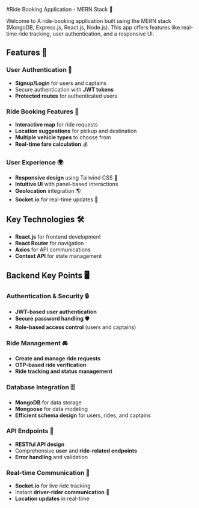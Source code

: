 #Ride Booking  Application - MERN Stack 🚗

Welcome to  A ride-booking application built using the MERN stack (MongoDB, Express.js, React.js, Node.js). This app offers features like real-time ride tracking, user authentication, and a responsive UI.

## Features 🌟

### User Authentication 🔐
- **Signup/Login** for users and captains
- Secure authentication with **JWT tokens**
- **Protected routes** for authenticated users

### Ride Booking Features 🚖
- **Interactive map** for ride requests
- **Location suggestions** for pickup and destination
- **Multiple vehicle types** to choose from
- **Real-time fare calculation** 💰

### User Experience 🌍
- **Responsive design** using Tailwind CSS 📱
- **Intuitive UI** with panel-based interactions
- **Geolocation** integration 🌎
- **Socket.io** for real-time updates 🔄

## Key Technologies 🛠️
- **React.js** for frontend development
- **React Router** for navigation
- **Axios** for API communications
- **Context API** for state management

## Backend Key Points 🖥️

### Authentication & Security 🔒
- **JWT-based user authentication**
- **Secure password handling** 🛡️
- **Role-based access control** (users and captains)

### Ride Management 🚘
- **Create and manage ride requests**
- **OTP-based ride verification**
- **Ride tracking and status management**

### Database Integration 🗄️
- **MongoDB** for data storage
- **Mongoose** for data modeling
- **Efficient schema design** for users, rides, and captains

### API Endpoints 🔌
- **RESTful API design**
- Comprehensive **user** and **ride-related endpoints**
- **Error handling** and validation

### Real-time Communication 📡
- **Socket.io** for live ride tracking
- Instant **driver-rider communication** 💬
- **Location updates** in real-time
